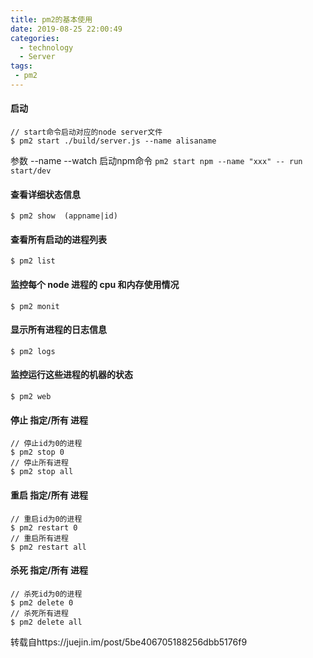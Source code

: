 ```yaml
---
title: pm2的基本使用
date: 2019-08-25 22:00:49
categories:
  - technology
  - Server
tags:
 - pm2
---
```

#### 启动
```
// start命令启动对应的node server文件
$ pm2 start ./build/server.js --name alisaname

```
参数
--name
--watch
启动npm命令
`pm2 start npm --name "xxx" -- run start/dev
`

#### 查看详细状态信息
```
$ pm2 show  (appname|id)
```
#### 查看所有启动的进程列表
```
$ pm2 list
```
#### 监控每个 node 进程的 cpu 和内存使用情况
```
$ pm2 monit
```
#### 显示所有进程的日志信息
```
$ pm2 logs
```
#### 监控运行这些进程的机器的状态
```
$ pm2 web
```
#### 停止 指定/所有 进程
```
// 停止id为0的进程
$ pm2 stop 0
// 停止所有进程
$ pm2 stop all

```
#### 重启 指定/所有 进程
```
// 重启id为0的进程
$ pm2 restart 0
// 重启所有进程
$ pm2 restart all
```
#### 杀死 指定/所有 进程
```
// 杀死id为0的进程
$ pm2 delete 0
// 杀死所有进程
$ pm2 delete all
```

转载自https://juejin.im/post/5be406705188256dbb5176f9
